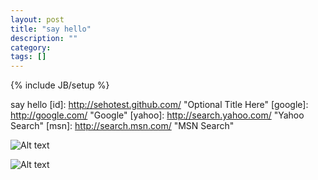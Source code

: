 ```yaml
---
layout: post
title: "say hello"
description: ""
category: 
tags: []
---
```

{% include JB/setup %}

say hello
[id]: <http://sehotest.github.com/>  "Optional Title Here"
[google]: http://google.com/        "Google"
[yahoo]:  http://search.yahoo.com/  "Yahoo Search"
[msn]:    http://search.msn.com/    "MSN Search"

![Alt text](/image/log.png)

![Alt text](/image/rss-icon.png "Optional title")

